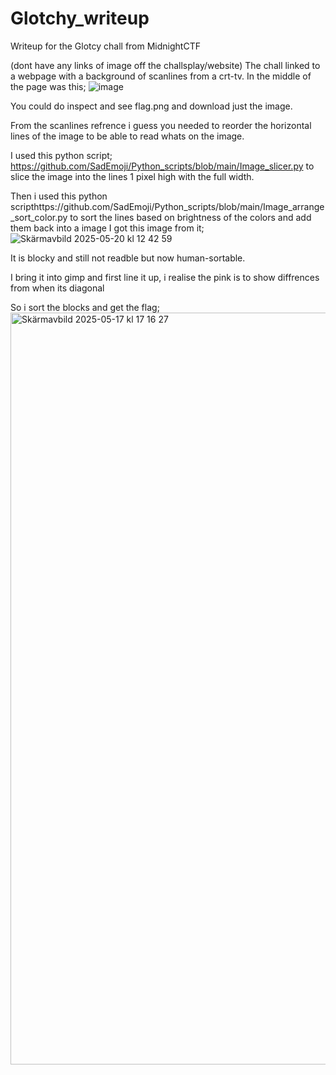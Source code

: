 # Glotchy_writeup
Writeup for the Glotcy chall from MidnightCTF


(dont have any links of image off the challsplay/website)
The chall linked to a webpage with a background of scanlines from a crt-tv.
In the middle of the page was this;
![image](https://github.com/user-attachments/assets/7ba771b2-1156-41a5-9fb6-5c956d053c1d)

You could do inspect and see flag.png and download just the image.


From the scanlines refrence i guess you needed to reorder the horizontal lines of the image to  be able to read whats on the image.

I used this python script; https://github.com/SadEmoji/Python_scripts/blob/main/Image_slicer.py
to slice the image into the lines 1 pixel high with the full width.

Then i used this python scripthttps://github.com/SadEmoji/Python_scripts/blob/main/Image_arrange_sort_color.py
to sort the lines based on brightness of the colors and add them back into a image
I got this image from it;
![Skärmavbild 2025-05-20 kl  12 42 59](https://github.com/user-attachments/assets/a5a0194e-dc1a-4df9-9041-848f0c50afc4)

It is blocky and still not readble but now human-sortable.

I bring it into gimp and first line it up, i realise the pink is to show diffrences from when its diagonal  

So i sort the blocks and get the flag;
<img width="1203" alt="Skärmavbild 2025-05-17 kl  17 16 27" src="https://github.com/user-attachments/assets/4381095b-10ce-4397-a4bf-7653a7f72656" />
